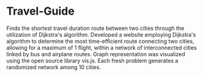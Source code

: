 # Travel-Guide
Finds the shortest travel duration route between two cities through the utilization of Dijkstra's algorithm.
Developed a website employing Dijkstra's algorithm to determine the most time-efficient route connecting two cities, allowing for a maximum of 1 flight, within a network of interconnected cities linked by bus and airplane routes.
Graph representation was visualized using the open source library vis.js. Each fresh problem generates a randomized network among 10 cities.
